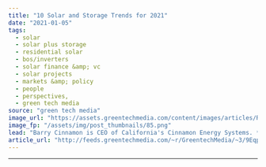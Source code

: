 ```yaml
---
title: "10 Solar and Storage Trends for 2021"
date: "2021-01-05"
tags: 
  - solar
  - solar plus storage 
  - residential solar
  - bos/inverters
  - solar finance &amp; vc
  - solar projects
  - markets &amp; policy
  - people
  - perspectives,
  - green tech media
source: "green tech media"
image_url: "https://assets.greentechmedia.com/content/images/articles/Rooftop_Solar_Collage_Xl.jpg"
image_fp: "/assets/img/post_thumbnails/85.png"
lead: "Barry Cinnamon is CEO of California's Cinnamon Energy Systems. *** Dave Barry said it best when summarizing 2020 -  “This was a year of nonstop awfulness, a year when we kept saying it couldn’t possibly get worse, and it always did. This was a year in  ..."
article_url: "http://feeds.greentechmedia.com/~r/GreentechMedia/~3/9EqpvLaX4kg/10-solar-and-storage-trends-for-2021"
---
```


---
